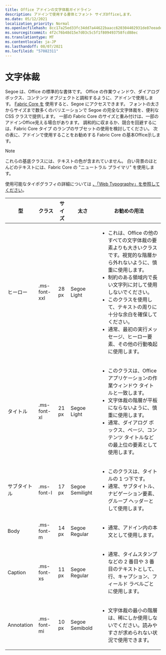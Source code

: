 ```yaml
---
title: Office アドインの文字体裁ガイドライン
description: アドインで使用する書体とフォント サイズOfficeします。
ms.date: 05/12/2021
localization_priority: Normal
ms.openlocfilehash: 8cc17a25ed33fc34dd7a44622baacc620304402931de87eeadee903db5f135b0
ms.sourcegitcommit: 4f2c76b48d15e7d03c5c5f1f809493758fcd88ec
ms.translationtype: MT
ms.contentlocale: ja-JP
ms.lasthandoff: 08/07/2021
ms.locfileid: "57082311"
---
```

# <a name="typography"></a>文字体裁

Segoe は、Office の標準的な書体です。 Office の作業ウィンドウ、ダイアログ ボックス、コンテンツ オブジェクトと調和するように、アドインで使用します。 [Fabric Core を](fabric-core.md) 使用すると、Segoe にアクセスできます。 フォントの太さからサイズまで数多くのバリエーションで Segoe の完全な文字体裁を、便利な CSS クラスで提供します。 一部の Fabric Core のサイズと重み付けは、一部のアドインOffice見える場合があります。 調和的に収まるか、競合を回避するには、Fabric Core タイプ のランプのサブセットの使用を検討してください。 次の表に、アドインで使用することをお勧めする Fabric Core の基本Office示します。

> [!NOTE]
> これらの基底クラスには、テキストの色が含まれていません。 白い背景のほとんどのテキストには、Fabric Core の "ニュートラル プライマリ" を使用します。
>
> 使用可能なタイポグラフィの詳細については [、「Web Typography」を参照してください](https://developer.microsoft.com/fluentui#/styles/web/typography)。

|型 |クラス |サイズ |太さ |お勧めの用法 |
|------ |----- |---- |------ |----------------- |
|ヒーロー|.ms-font-xxl |28 px | Segoe Light |<ul><li>これは、Office の他のすべての文字体裁の要素よりも大きいクラスです。視覚的な階層から外れないように、慎重に使用します。</li><li>制約のある領域内で長い文字列に対して使用しないでください。</li><li>このクラスを使用して、テキストの周りに十分な余白を確保してください。</li><li>通常、最初の実行メッセージ、ヒーロー要素、その他の行動喚起に使用します。</li></ul> |
|タイトル|.ms-font-xl |21 px |Segoe Light | <ul><li>このクラスは、Office アプリケーションの作業ウィンドウ タイトルと一致します。</li><li>文字体裁の階層が平板にならないように、慎重に使用します。</li><li>通常、ダイアログ ボックス、ページ、コンテンツ タイトルなどの最上位の要素として使用します。</li></ul> |
|サブタイトル|.ms-font-l |17 px |Segoe Semilight | <ul><li>このクラスは、タイトルの 1 つ下です。</li><li>通常、サブタイトル、ナビゲーション要素、グループ ヘッダーとして使用します。</li><ul> |
|Body|.ms-font-m |14 px |Segoe Regular |<ul><li>通常、アドイン内の本文として使用します。</li><ul>|
|Caption|.ms-font-xs |11 px | Segoe Regular |<ul><li>通常、タイムスタンプなどの 2 番目や 3 番目のテキストとして、行、キャプション、フィールド ラベルごとに使用します。</li><ul>|
|Annotation|.ms-font-mi |10 px |Segoe Semibold |<ul><li>文字体裁の最小の階層は、稀にしか使用しないでください。読みやすさが求められない状況で使用できます。</li><ul>|
